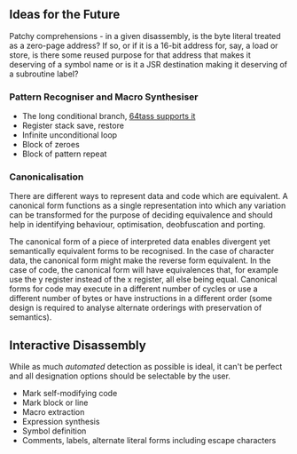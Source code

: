 ## Ideas for the Future

Patchy comprehensions - in a given disassembly, is the byte literal treated as a zero-page address?
If so, or if it is a 16-bit address for, say, a load or store, is there some reused purpose for that
address that makes it deserving of a symbol name or is it a JSR destination making it deserving
of a subroutine label?

### Pattern Recogniser and Macro Synthesiser

* The long conditional branch, [64tass supports it](https://tass64.sourceforge.net/#branch-long)
* Register stack save, restore
* Infinite unconditional loop
* Block of zeroes
* Block of pattern repeat

### Canonicalisation

There are different ways to represent data and code which are equivalent. A canonical form functions
as a single representation into which any variation can be transformed for the purpose of deciding
equivalence and should help in identifying behaviour, optimisation, deobfuscation and porting.

The canonical form of a piece of interpreted data enables divergent yet semantically equivalent
forms to be recognised. In the case of character data, the canonical form might make the reverse
form equivalent. In the case of code, the canonical form will have equivalences that, for example
use the y register instead of the x register, all else being equal. Canonical forms for code may
execute in a different number of cycles or use a different number of bytes or have instructions in a
different order (some design is required to analyse alternate orderings with preservation of
semantics).

## Interactive Disassembly

While as much _automated_ detection as possible is ideal, it can't be perfect and all designation
options should be selectable by the user.

* Mark self-modifying code
* Mark block or line
* Macro extraction
* Expression synthesis
* Symbol definition
* Comments, labels, alternate literal forms including escape characters
